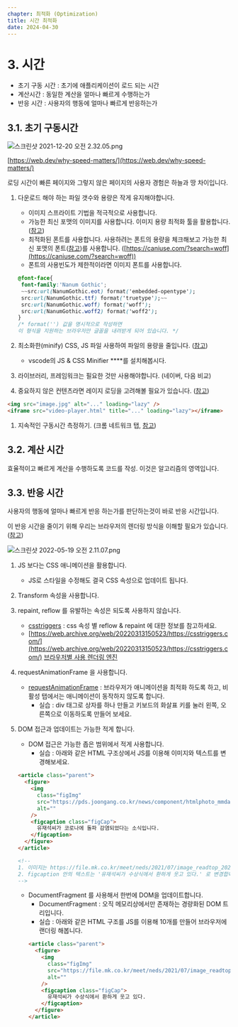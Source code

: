```yaml
---
chapter: 최적화 (Optimization)
title: 시간 최적화
date: 2024-04-30
---
```


# 3. 시간

- 초기 구동 시간 : 초기에 애플리케이션이 로드 되는 시간
- 계산시간 : 동일한 계산을 얼마나 빠르게 수행하는가
- 반응 시간 : 사용자의 행동에 얼마나 빠르게 반응하는가

## 3.1. 초기 구동시간

![스크린샷 2021-12-20 오전 2.32.05.png](<17%20%E1%84%8E%E1%85%AC%E1%84%8C%E1%85%A5%E1%86%A8%E1%84%92%E1%85%AA%20(Optimization)%20759d62487df54f07821f82a42d89fa02/%E1%84%89%E1%85%B3%E1%84%8F%E1%85%B3%E1%84%85%E1%85%B5%E1%86%AB%E1%84%89%E1%85%A3%E1%86%BA_2021-12-20_%E1%84%8B%E1%85%A9%E1%84%8C%E1%85%A5%E1%86%AB_2.32.05.png>)

[https://web.dev/why-speed-matters/](https://web.dev/why-speed-matters/)

로딩 시간이 빠른 페이지와 그렇지 않은 페이지의 사용자 경험은 하늘과 땅 차이입니다.

1. 다운로드 해야 하는 파일 갯수와 용량은 작게 유지해야합니다.

   - 이미지 스프라이트 기법을 적극적으로 사용합니다.
   - 가능한 최신 포맷의 이미지를 사용합니다. 이미지 용량 최적화 툴을 활용합니다. ([참고](https://kraken.io/))
   - 최적화된 폰트를 사용합니다. 사용하려는 폰트의 용량을 체크해보고 가능한 최신 포맷의 폰트([참고](https://www.notion.so/8-CSS-declarations-2e143df45d3c4ae1a9bb6aee8aae6af0?pvs=21))를 사용합니다. ([https://caniuse.com/?search=woff](https://caniuse.com/?search=woff))
   - 폰트의 사용빈도가 제한적이라면 이미지 폰트를 사용합니다.

   ```css
   @font-face{
   	font-family:'Nanum Gothic';
   	~~src:url(NanumGothic.eot) format('embedded-opentype');
   	src:url(NanumGothic.ttf) format('truetype');~~
   	src:url(NanumGothic.woff) format('woff');
   	src:url(NanumGothic.woff2) format('woff2');
   }
   /* format('') 값을 명시적으로 작성하면
   이 형식을 지원하는 브라우저만 글꼴을 내려받게 되어 있습니다. */
   ```

2. 최소화한(minify) CSS, JS 파일 사용하여 파일의 용량을 줄입니다. ([참고](https://jquery.com/download/))
   - vscode의 JS & CSS Minifier \*\*\*\*를 설치해봅시다.
3. 라이브러리, 프레임워크는 필요한 것만 사용해야합니다. (네이버, 다음 비교)
4. 중요하지 않은 컨텐츠라면 레이지 로딩을 고려해볼 필요가 있습니다. ([참고](https://developer.mozilla.org/ko/docs/Web/HTML/Element/img#attr-loading))

```html
<img src="image.jpg" alt="..." loading="lazy" />
<iframe src="video-player.html" title="..." loading="lazy"></iframe>
```

1. 지속적인 구동시간 측정하기. (크롬 네트워크 탭, [참고](https://pagespeed.web.dev/))

## 3.2. 계산 시간

효율적이고 빠르게 계산을 수행하도록 코드를 작성. 이것은 알고리즘의 영역입니다.

## 3.3. 반응 시간

사용자의 행동에 얼마나 빠르게 반응 하는가를 판단하는것이 바로 반응 시간입니다.

이 반응 시간을 줄이기 위해 우리는 브라우저의 렌더링 방식을 이해할 필요가 있습니다. ([참고](https://www.notion.so/16-CSS-transition-transform-be9f15813b6c40b1872fa4802a69ae62?pvs=21))

![스크린샷 2022-05-19 오전 2.11.07.png](<17%20%E1%84%8E%E1%85%AC%E1%84%8C%E1%85%A5%E1%86%A8%E1%84%92%E1%85%AA%20(Optimization)%20759d62487df54f07821f82a42d89fa02/%E1%84%89%E1%85%B3%E1%84%8F%E1%85%B3%E1%84%85%E1%85%B5%E1%86%AB%E1%84%89%E1%85%A3%E1%86%BA_2022-05-19_%E1%84%8B%E1%85%A9%E1%84%8C%E1%85%A5%E1%86%AB_2.11.07.png>)

1. JS 보다는 CSS 애니메이션을 활용합니다.
   - JS로 스타일을 수정해도 결국 CSS 속성으로 업데이트 됩니다.
2. Transform 속성을 사용합니다.
3. repaint, reflow 를 유발하는 속성은 되도록 사용하지 않습니다.

   - [csstriggers](https://csstriggers.com/) : css 속성 별 reflow & repaint 에 대한 정보를 참고하세요.
   - [https://web.archive.org/web/20220313150523/https://csstriggers.com/](https://web.archive.org/web/20220313150523/https://csstriggers.com/)
     [브라우저별 사용 렌더링 엔진](<17%20%E1%84%8E%E1%85%AC%E1%84%8C%E1%85%A5%E1%86%A8%E1%84%92%E1%85%AA%20(Optimization)%20759d62487df54f07821f82a42d89fa02/%E1%84%87%E1%85%B3%E1%84%85%E1%85%A1%E1%84%8B%E1%85%AE%E1%84%8C%E1%85%A5%E1%84%87%E1%85%A7%E1%86%AF%20%E1%84%89%E1%85%A1%E1%84%8B%E1%85%AD%E1%86%BC%20%E1%84%85%E1%85%A6%E1%86%AB%E1%84%83%E1%85%A5%E1%84%85%E1%85%B5%E1%86%BC%20%E1%84%8B%E1%85%A6%E1%86%AB%E1%84%8C%E1%85%B5%E1%86%AB%206fc1b2a71f2c44c5b22053834f8e47e6.csv>)

4. requestAnimationFrame 을 사용합니다.
   - [requestAnimationFrame](https://developer.mozilla.org/ko/docs/Web/API/Window/requestAnimationFrame) : 브라우저가 애니메이션을 최적화 하도록 하고, 비 활성 탭에서는 애니메이션이 동작하지 않도록 합니다.
     - 실습 : div 태그로 상자를 하나 만들고 키보드의 화살표 키를 눌러 왼쪽, 오른쪽으로 이동하도록 만들어 보세요.
5. DOM 접근과 업데이트는 가능한 적게 합니다.

   - DOM 접근은 가능한 좁은 범위에서 적게 사용합니다.
     - 실습 : 아래와 같은 HTML 구조상에서 JS를 이용해 이미지와 텍스트를 변경해보세요.

   ```html
   <article class="parent">
     <figure>
       <img
         class="figImg"
         src="https://pds.joongang.co.kr/news/component/htmlphoto_mmdata/202112/13/e4725896-2596-44f0-8b95-ab3faaa76d7d.jpg"
         alt=""
       />
       <figcaption class="figCap">
         유재석씨가 코로나에 돌파 감염되었다는 소식입니다.
       </figcaption>
     </figure>
   </article>

   <!-- 
   1. 이미지는 https://file.mk.co.kr/meet/neds/2021/07/image_readtop_2021_654175_16256093474708254.jpg 로 변경합니다.
   2. figcaption 안의 텍스트는 '유재석씨가 수상식에서 환하게 웃고 있다.' 로 변경합니다.
   -->
   ```

   - DocumentFragment 를 사용해서 한번에 DOM을 업데이트합니다.
     - DocumentFragment : 오직 메모리상에서만 존재하는 경량화된 DOM 트리입니다.
     - 실습 : 아래와 같은 HTML 구조를 JS를 이용해 10개를 만들어 브라우저에 랜더링 해봅니다.
     ```html
     <article class="parent">
       <figure>
         <img
           class="figImg"
           src="https://file.mk.co.kr/meet/neds/2021/07/image_readtop_2021_654175_16256093474708254.jpg"
           alt=""
         />
         <figcaption class="figCap">
           유재석씨가 수상식에서 환하게 웃고 있다.
         </figcaption>
       </figure>
     </article>
     ```
